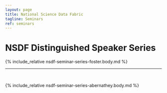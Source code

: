 ```yaml
---
layout: page
title: National Science Data Fabric
tagline: Seminars
ref: seminars
---
```


# NSDF Distinguished Speaker Series



{% include_relative nsdf-seminar-series-foster.body.md %}

---
<br>

{% include_relative nsdf-seminar-series-abernathey.body.md %}



